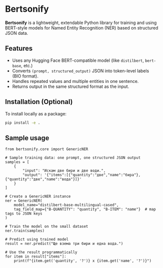 # Bertsonify

**Bertsonify** is a lightweight, extendable Python library for training and using BERT-style models for Named Entity Recognition (NER) based on structured JSON data.

## Features

- Uses any Hugging Face BERT-compatible model (like `distilbert`, `bert-base`, etc.)
- Converts `(prompt, structured_output)` JSON into token-level labels (BIO format).
- Handles repeated values and multiple entities in one sentence.
- Returns output in the same structured format as the input.

## Installation (Optional)

To install locally as a package:

```bash
pip install -e .
```

## Sample usage
```
from bertsonify.core import GenericNER

# Sample training data: one prompt, one structured JSON output
samples = [
    {
        "input": "Искам две бири и две води.",
        "output": '{"items":[{"quantity":"две","name":"бира"},{"quantity":"две","name":"вода"}]}'
    }
]

# Create a GenericNER instance
ner = GenericNER(
    model_name="distilbert-base-multilingual-cased",
    tag_field_map={"B-QUANTITY": "quantity", "B-ITEM": "name"}  # map tags to JSON keys
)

# Train the model on the small dataset
ner.train(samples)

# Predict using trained model
result = ner.predict("Ще взема три бири и една вода.")

# Use the result programmatically
for item in result["items"]:
    print(f"{item.get('quantity', '?')} x {item.get('name', '?')}")
```
